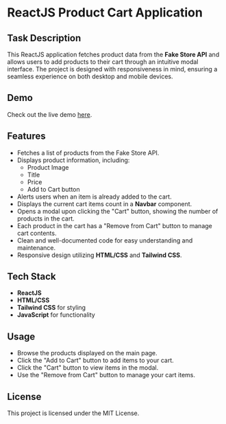 # ReactJS Product Cart Application

## Task Description

This ReactJS application fetches product data from the **Fake Store API** and allows users to add products to their cart through an intuitive modal interface. The project is designed with responsiveness in mind, ensuring a seamless experience on both desktop and mobile devices.

## Demo

Check out the live demo [here](https://react-router-model.netlify.app/).

## Features

- Fetches a list of products from the Fake Store API.
- Displays product information, including:
  - Product Image
  - Title
  - Price
  - Add to Cart button
- Alerts users when an item is already added to the cart.
- Displays the current cart items count in a **Navbar** component.
- Opens a modal upon clicking the "Cart" button, showing the number of products in the cart.
- Each product in the cart has a "Remove from Cart" button to manage cart contents.
- Clean and well-documented code for easy understanding and maintenance.
- Responsive design utilizing **HTML/CSS** and **Tailwind CSS**.

## Tech Stack

- **ReactJS**
- **HTML/CSS**
- **Tailwind CSS** for styling
- **JavaScript** for functionality

## Usage

- Browse the products displayed on the main page.
- Click the "Add to Cart" button to add items to your cart.
- Click the "Cart" button to view items in the modal.
- Use the "Remove from Cart" button to manage your cart items.

## License

This project is licensed under the MIT License.
